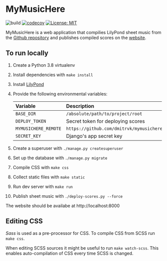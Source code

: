 # MyMusicHere

![build](https://github.com/dmitrvk/mymusichere-app/workflows/build/badge.svg)
[![codecov](https://codecov.io/gh/dmitrvk/mymusichere-app/branch/master/graph/badge.svg)](https://codecov.io/gh/dmitrvk/mymusichere-app)
[![License: MIT](https://img.shields.io/badge/License-MIT-green.svg)](https://opensource.org/licenses/MIT)

MyMusicHere is a web application
that compilies LilyPond sheet music from the
[Github repository](http://github.com/dmitrvk/mymusichere)
and publishes compiled scores on the
[website](http://www.mymusichere.me).


## To run locally

1. Create a Python 3.8 virtualenv

2. Install dependencies with `make install`

3. Install [LilyPond](https://lilypond.org)

4. Provide the following environmental variables:

    | Variable             | Description                              |
    | :------------------- | :--------------------------------------- |
    | `BASE_DIR`           | `/absolute/path/to/project/root`         |
    | `DEPLOY_TOKEN`       | Secret token for deploying scores        |
    | `MYMUSICHERE_REMOTE` | `https://github.com/dmitrvk/mymusichere` |
    | `SECRET_KEY`         | Django's app secret key                  |

5. Create a superuser with `./manage.py createsuperuser`

6. Set up the database with `./manage.py migrate`

7. Compile CSS with `make css`

8. Collect static files with `make static`

9. Run dev server with `make run`

10. Publish sheet music with `./deploy-scores.py --force`

The website should be availabe at http://localhost:8000


## Editing CSS

*Sass* is used as a pre-processor for CSS.
To compile CSS from SCSS run `make css`.

When editing SCSS sources it might be useful to run `make watch-scss`.
This enables auto-compilation of CSS every time SCSS is changed.
